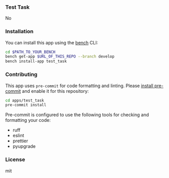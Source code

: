 ### Test Task

No

### Installation

You can install this app using the [bench](https://github.com/frappe/bench) CLI:

```bash
cd $PATH_TO_YOUR_BENCH
bench get-app $URL_OF_THIS_REPO --branch develop
bench install-app test_task
```

### Contributing

This app uses `pre-commit` for code formatting and linting. Please [install pre-commit](https://pre-commit.com/#installation) and enable it for this repository:

```bash
cd apps/test_task
pre-commit install
```

Pre-commit is configured to use the following tools for checking and formatting your code:

- ruff
- eslint
- prettier
- pyupgrade

### License

mit

